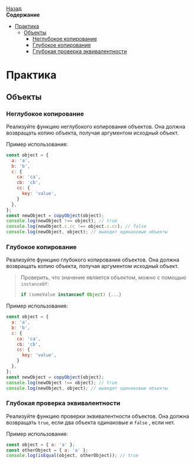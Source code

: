 <!-- START doctoc generated TOC please keep comment here to allow auto update -->
<!-- DON'T EDIT THIS SECTION, INSTEAD RE-RUN doctoc TO UPDATE -->
[Назад](README.md)<br />**Содержание**

- [Практика](#%D0%BF%D1%80%D0%B0%D0%BA%D1%82%D0%B8%D0%BA%D0%B0)
  - [Объекты](#%D0%BE%D0%B1%D1%8A%D0%B5%D0%BA%D1%82%D1%8B)
    - [Неглубокое копирование](#%D0%BD%D0%B5%D0%B3%D0%BB%D1%83%D0%B1%D0%BE%D0%BA%D0%BE%D0%B5-%D0%BA%D0%BE%D0%BF%D0%B8%D1%80%D0%BE%D0%B2%D0%B0%D0%BD%D0%B8%D0%B5)
    - [Глубокое копирование](#%D0%B3%D0%BB%D1%83%D0%B1%D0%BE%D0%BA%D0%BE%D0%B5-%D0%BA%D0%BE%D0%BF%D0%B8%D1%80%D0%BE%D0%B2%D0%B0%D0%BD%D0%B8%D0%B5)
    - [Глубокая проверка эквивалентности](#%D0%B3%D0%BB%D1%83%D0%B1%D0%BE%D0%BA%D0%B0%D1%8F-%D0%BF%D1%80%D0%BE%D0%B2%D0%B5%D1%80%D0%BA%D0%B0-%D1%8D%D0%BA%D0%B2%D0%B8%D0%B2%D0%B0%D0%BB%D0%B5%D0%BD%D1%82%D0%BD%D0%BE%D1%81%D1%82%D0%B8)

<!-- END doctoc generated TOC please keep comment here to allow auto update -->

# Практика

## Объекты

### Неглубокое копирование

Реализуйте функцию неглубокого копирования объектов. Она должна возвращать копию объекта, получая аргументом исходный объект. 

Пример использования:

```javascript
const object = {
  a: 'a',
  b: 'b',
  c: {
    ca: 'ca',
    cb: 'cb',
    cc: {
      key: 'value',
    }
  },
};
const newObject = copyObject(object);
console.log(newObject !== object); // true
console.log(newObject.c.cc !== object.c.cc); // false
console.log(newObject, object); // выведет одинаковые объекты
```

### Глубокое копирование

Реализуйте функцию глубокого копирования объектов. Она должна возвращать копию объекта, получая аргументом исходный объект. 

> Проверить, что значение является объектом, можно с помощью `instanceOf`: 
>
> ```javascript
> if (someValue instanceof Object) {...}
> ```

Пример использования:

```javascript
const object = {
  a: 'a',
  b: 'b',
  c: {
    ca: 'ca',
    cb: 'cb',
    cc: {
      key: 'value',
    }
  },
};
const newObject = copyObject(object);
console.log(newObject !== object); // true
console.log(newObject, object); // выведет одинаковые объекты
```

### Глубокая проверка эквивалентности

Реализуйте функцию проверки эквивалентности объектов. Она должна возвращать `true`, если два объекта одинаковые и `false` , если нет.

Пример использования:

```javascript
const object = { a: 'a' };
const otherObject = { a: 'a' };
console.log(isEqual(object, otherObject)); // true
```

